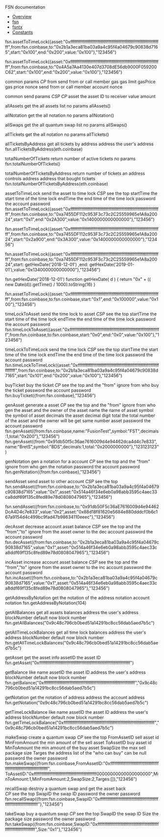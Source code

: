 FSN documentation

 - [Overview](./README.md)
 - [fsn](./FSN.md)
 - [fsntx](./FSNTX.md)
 - [Constants](./FSNCONSTANTS.md)


fsn.assetToTimeLock({asset:"0xffffffffffffffffffffffffffffffffffffffffffffffffffffffffffffffff",from:fsn.coinbase,to:"0x2b1a3eca81ba03a9a4c95f4a04679c90838d7165",start:"0x100",end:"0x200",value:"0x100"},"123456")

fsn.assetToTimeLock({asset:"0xffffffffffffffffffffffffffffffffffffffffffffffffffffffffffffffff",from:fsn.coinbase,to:"0x4A5a7Aa4130e407d3708dE56db9000F059200C62",start:"0x100",end:"0x200",value:"0x100"},"123456")

common params  _CP_
    from        send from or call member
    gas         gas limit
    gasPrice    gas price
    nonce       send from or call member account nonce

common send params _CSP_ 
    _CP_
    asset     the asset ID
	to          receiver
	value       amount


allAssets           get the all assets list
    no params
allAssets()


allNotation         get the all notation 
    no params
allNotation()


allSwaps            get the all  quantum swap list
    no params
allSwaps()


allTickets          get the all notation
    no params
allTickets()

allTicketsByAddress get all tickets by address
       address         the user's address   
fsn.allTicketsByAddress(eth.coinbase)


totalNumberOfTickets  return number of active tickets
       no params
fsn.totalNumberOfTickets()

totalNumberOfTicketsByAddress return number of tickets an address controls
       address address that bought tickets
fsn.totalNumberOfTicketsByAddress(eth.coinbase)



assetToTimeLock     send the asset to time lock 
    _CSP_           see the top
    startTime       the start time of the time lock
    endTime         the end time of the time lock
    password        the account password
fsn.assetToTimeLock({asset:"0xffffffffffffffffffffffffffffffffffffffffffffffffffffffffffffffff",from:fsn.coinbase,to:"0xa7455DF112c953F3c73c2C25559965e1A8a20024",start:"0x1",end:"0x2A300",value:"0x1400000000000000"},"123456")

fsn.assetToTimeLock({asset:"0xffffffffffffffffffffffffffffffffffffffffffffffffffffffffffffffff",from:fsn.coinbase,to:"0xa7455DF112c953F3c73c2C25559965e1A8a20024",start:"0x2a900",end:"0x3A300",value:"0x1400000000000000"},"123456")

fsn.assetToTimeLock({asset:"0xffffffffffffffffffffffffffffffffffffffffffffffffffffffffffffffff",from:fsn.coinbase,to:"0xa7455DF112c953F3c73c2C25559965e1A8a20024",start: getHexDate('2018-12-01') ,end: getHexDate('2019-01-01'),value:"0x1340000000000000"},"123456")


fsn.getHexDate('2018-12-01')
function getHexDate( d ) {
   return "0x" + (( new Date(d)).getTime() / 1000).toString(16)
}

fsn.assetToTimeLock({asset:"0xffffffffffffffffffffffffffffffffffffffffffffffffffffffffffffffff",from:fsn.coinbase,to:fsn.coinbase,start:"0x1",end:"0x100000",value:"0x100"},"123456")


timeLockToAsset     send the time lock to asset
    _CSP_           see the top
    startTime       the start time of the time lock
    endTime         the end time of the time lock
    password        the account password
fsn.timeLockToAsset({asset:"0xffffffffffffffffffffffffffffffffffffffffffffffffffffffffffffffff",from:fsn.coinbase,to:fsn.coinbase,start:"0x0",end:"0x0",value:"0x100"},"123456")


timeLockToTimeLock  send the time lock 
    _CSP_           see the top
    startTime       the start time of the time lock
    endTime         the end time of the time lock
    password        the account password
fsn.timeLockToTimeLock({asset:"0xffffffffffffffffffffffffffffffffffffffffffffffffffffffffffffffff",from:fsn.coinbase,to:"0x2b1a3eca81ba03a9a4c95f4a04679c90838d7165",start:"0x101",end:"0x200",value:"0x100"},"123456")



buyTicket           buy the ticket
    _CP_            see the top and the "from" ignore
    from            who buy the ticket
    password        the account password
fsn.buyTicket({from:fsn.coinbase},"123456")

genAsset            generate a asset
    _CP_            see the top and the "from" ignore
    from            who gen the asset and the owner of the asset
    name            the name of asset
    symbol          the symbol of asset
    decimals        the asset decimal digit
    total           the total number of the asset and the owner will be get same number asset
    password        the account password
fsn.genAsset({from:fsn.coinbase,name:"FusionTest",symbol:"FST",decimals:1,total:"0x200"},"123456")
fsn.genAsset({from:"0x91db50f5c36ae7616009d4e94462dca4d4c7e833",name:"BretS",symbol:"BDS",decimals:1,total:"0x2000000000"},"123123123")


genNotation         gen a notation for a account
    _CP_            see the top and the "from" ignore
    from            who gen the notation
    password        the account password
fsn.genNotation({from:fsn.coinbase},"123456")

sendAsset           send asset to other account
    _CSP_           see the top
fsn.sendAsset({from:fsn.coinbase,to:"0x2b1a3eca81ba03a9a4c95f4a04679c90838d7165",value:"0x1",asset:"0x514a46f34e6eb0a98abb3595c4aec33ca8ddf69f135c8fed89e78d0808047965"},"123456")

fsn.sendAsset({from:fsn.coinbase,to:"0x91db50F5c36aE7616009d4e94462DcA4D4c7e833",value:"0x2",asset:"0x88d18f81620e5684e880dddcf0b6c167a9154d4c499bc9fad47b98634110eeec"},"123456")


decAsset            decrease account asset balance
    _CSP_           see the top and the "from","to" ignore
    from            the asset owner
    to              the dec account
    password        the account password
fsn.decAsset({from:fsn.coinbase,to:"0x2b1a3eca81ba03a9a4c95f4a04679c90838d7165",value:"0x1",asset:"0x514a46f34e6eb0a98abb3595c4aec33ca8ddf69f135c8fed89e78d0808047965"},"123456")

incAsset            increase account asset balance
    _CSP_           see the top and the "from","to" ignore
    from            the asset owner
    to              the inc account
    password        the account password
fsn.incAsset({from:fsn.coinbase,to:"0x2b1a3eca81ba03a9a4c95f4a04679c90838d7165",value:"0x1",asset:"0x514a46f34e6eb0a98abb3595c4aec33ca8ddf69f135c8fed89e78d0808047965"},"123456")



getAddressByNotation        get the notation of the address
    notation         account notation
fsn.getAddressByNotation(104)


getAllBalances      get all assets balances
    address         the user's address
    blockNumber     default now block number 
fsn.getAllBalances("0x9c48c796cb0bed51a14291bc8cc56dab5aed7b5c")

getAllTimeLockBalances  get all time lock  balances
    address         the user's address
    blockNumber     default now block number 
fsn.getAllTimeLockBalances("0x9c48c796cb0bed51a14291bc8cc56dab5aed7b5c")

getAsset            get  the asset info
    assetID         the asset ID         
fsn.getAsset("0xffffffffffffffffffffffffffffffffffffffffffffffffffffffffffffffff")

getBalance          like name
    assetID         the asset ID
    address         the user's address
    blockNumber     default now block number 
fsn.getBalance("0xffffffffffffffffffffffffffffffffffffffffffffffffffffffffffffffff","0x9c48c796cb0bed51a14291bc8cc56dab5aed7b5c")

getNotation         get the notation of address
    address         the account address
fsn.getNotation("0x9c48c796cb0bed51a14291bc8cc56dab5aed7b5c")

getTimeLockBalance  like name
    assetID         the asset ID
    address         the user's address
    blockNumber     default now block number 
fsn.getTimeLockBalance("0xffffffffffffffffffffffffffffffffffffffffffffffffffffffffffffffff","0x9c48c796cb0bed51a14291bc8cc56dab5aed7b5c")


makeSwap            create a quantum swap
    _CP_            see the top
    FromAssetID     sell asset id
	MinFromAmount   the min amount of the sell asset
	ToAssetID       buy asset id
	MinToAmount     the min amount of the buy asset
	SwapSize        the max sell package size
	Targes          the address list of the "who can buy"  can be null
    password        the owner password
fsn.makeSwap({from:fsn.coinbase,FromAssetID:"0xffffffffffffffffffffffffffffffffffffffffffffffffffffffffffffffff",
                ToAssetID:"0xffffffffffffffffffffffffffffffffffffffffffff00000000000000000000",MinToAmount:1,MinFromAmount:2,SwapSize:2,Targes:[]},"123456")

recallSwap          destroy a quantum swap  and get the asset back  
    _CP_            see the top
    SwapID          the swap ID
    password        the owner password
fsn.recallSwap({from:fsn.coinbase,SwapID:"0xffffffffffffffffffffffffffffffffffffffffffffffffffffffffffffffff"},"123456")

takeSwap            buy a quantum swap
    _CP_            see the top
    SwapID          the swap ID
    Size            the package size 
    password        the owner password
fsn.takeSwap({from:fsn.coinbase,SwapID:"0xffffffffffffffffffffffffffffffffffffffffffffffffffffffffffffffff",Size:"0x1"},"123456")




